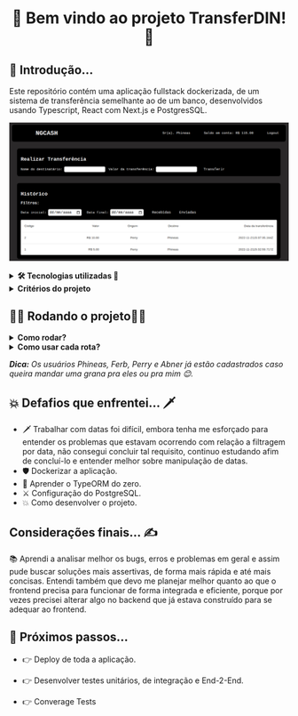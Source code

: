<h1 align="center">🚀 Bem vindo ao projeto TransferDIN! 🚀</h1>

<h2>🥱 Introdução...</h2>

<p>Este repositório contém uma aplicação fullstack dockerizada, de um sistema de transferência semelhante ao de um banco, desenvolvidos usando Typescript, React com Next.js e PostgresSQL.</p>

![alt text](https://raw.githubusercontent.com/abnerferreiradesousa/app-transferDIN/main/images/app.png)

<details>
<summary><strong> 🛠️ Tecnologias utilizadas 🧰 </strong></summary>

* <p>👉 TypeScript</p>

* <p>👉 PostgresSQL</p>

* <p>👉 Docker</p>

* <p>👉 JsonWebToken</p>

* <p>👉 TypeORM</p>

* <p>👉 Express.js</p>

* <p>👉 Node.js</p>

* <p>👉 Bcrypt</p>

* <p>👉 Next.js</p>

* <p>👉 Redux</p>

* <p>👉 SASS</p>

</details>

<details>
<summary><strong> Critérios do projeto </strong></summary>

## Backend

- ☑️ Qualquer pessoa deverá poder fazer parte da NG. Para isso, basta realizar o cadastro informando *username* e *password*.

- ☑️ Deve-se garantir que cada *username* seja único e composto por, pelo menos, 3 caracteres.

- ☑️ Deve-se garantir que a *password* seja composta por pelo menos 8 caracteres, um número e uma letra maiúscula. Lembre-se que ela deverá ser *hashada* ao ser armazenada no banco.

- ☑️ Durante o processo de cadastro de um novo usuário, sua respectiva conta deverá ser criada automaticamente na tabela **Accounts** com um *balance* de R$ 100,00. É importante ressaltar que caso ocorra algum problema e o usuário não seja criado,  a tabela **Accounts** não deverá ser afetada.

- ☑️ Todo usuário deverá conseguir logar na aplicação informando *username* e *password.* Caso o login seja bem-sucedido, um token JWT (com 24h de validade) deverá ser fornecido.

- ☑️ Todo usuário logado (ou seja, que apresente um token válido) deverá ser capaz de visualizar seu próprio *balance* atual. Um usuário A não pode visualizar o *balance* de um usuário B, por exemplo.

- ☑️ Todo usuário logado (ou seja, que apresente um token válido) deverá ser capaz de realizar um *cash-out* informando o *username* do usuário que sofrerá o *cash-in*), caso apresente *balance* suficiente para isso. Atente-se ao fato de que um usuário não deverá ter a possibilidade de realizar uma transferência para si mesmo.
- ☑️ Toda nova transação bem-sucedida deverá ser registrada na tabela **Transactions**. Em casos de falhas transacionais, a tabela **Transactions** não deverá ser afetada.
- ☑️ Todo usuário logado (ou seja, que apresente um token válido) deverá ser capaz de visualizar as transações financeiras (*cash-out* e *cash-in*) que participou. Caso o usuário não tenha participado de uma determinada transação, ele nunca poderá ter acesso à ela.
- ☑️ Todo usuário logado (ou seja, que apresente um token válido) deverá ser capaz de filtrar as transações financeiras que participou por:
    - ☑️ ❌ Data de realização da transação OU
        - ☑️ Transações de *cash-out;*
        - ☑️ Transações de *cash-in.*
    - ☑️ ❌ Data de realização da transação E
        - ☑️ Transações de *cash-out;*
        - ☑️ Transações de *cash-in.*

## Frontend

- ☑️ Página para realizar o cadastro na NG informando *username* e *password.*
- ☑️ Página para realizar o login informando *username* e *password.*
- ☑️ Com o usuário logado, a página principal deve apresentar:
    - ☑️ *balance* atual do usuário;
    - ☑️ Seção voltada à realização de transferências para outros usuários NG a partir do *username* de quem sofrerá o *cash-in*;
    - ☑️ Tabela com os detalhes de todas as transações que o usuário participou;
    - ❌ Mecanismo para filtrar a tabela por data de transação e
        - ☑️ ou transações do tipo *cash-in*/*cash-out*;
    - ☑️ Botão para realizar o *log-out.*

</details>


<h2>👨‍💻 Rodando o projeto👨‍💻</h2>

<details>
  
<summary><strong>Como rodar?</strong></summary>
  
1. Clone o repositório com o comando:
  - `git clone git@github.com:abnerferreiradesousa/app-transferDIN.git`;
    - Entre na pasta do repositório:
      - `cd app-transferDIN`
2. Inicie a aplicação com o comando:
 - `docker-compose up -d --build`
   - *Obs: Este comando será responsável por criar três cointainers docker: um para container para o banco de dados, o segundo para o backend e o último para o frontend. Estarão rodando nas portas 5432, 3001 e 3000, respectivamente, garanta que essas portas estejam livres para uso.*
3. Depois é só acessar a seguinte URL: http://localhost:3000/
  - Caso queira testar a API via Postman, basta acessar o tópico <i>"Como usar cada rota?".</i>

  
</details>

<details>
  
<summary><strong>Como usar cada rota?</strong></summary>  
</br>
 
[Rotas Documentadas](https://github.com/abnerferreiradesousa/app-transferDIN/blob/main/NGCASH_API.md)
      
</details>

<i><strong>Dica:</strong> Os usuários Phineas, Ferb, Perry e Abner já estão cadastrados caso queira mandar uma grana pra eles ou pra mim 😊.</i>

<h2>💥 Defafios que enfrentei... 🗡️</h2> 

* 🗡️ Trabalhar com datas foi difícil, embora tenha me esforçado para entender os problemas que estavam ocorrendo com relação a filtragem por data, não consegui concluir tal requisito, continuo estudando afim de concluí-lo e entender melhor sobre manipulação de datas. 
* 🛡️ Dockerizar a aplicação.
* 🥊 Aprender o TypeORM do zero.
* ⚔️ Configuração do PostgreSQL.
* 💥 Como desenvolver o projeto.

<h2>Considerações finais... ✍️</h2>

<p>
 📚 Aprendi a analisar melhor os bugs, erros e problemas em geral e assim pude buscar soluções mais assertivas, de forma mais rápida e até mais concisas.
  Entendi também que devo me planejar melhor quanto ao que o frontend precisa para funcionar de forma integrada e eficiente, porque por vezes precisei alterar algo no backend que já estava construído para se adequar ao frontend.
</p>

<h2>🥷 Próximos passos...</h2>

* <p>👉 Deploy de toda a aplicação.</p>

* <p>👉 Desenvolver testes unitários, de integração e End-2-End.</p>

* <p>👉 Converage Tests</p>
